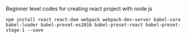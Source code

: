 Beginner level codes for creating react project with node js

```npm install react react-dom webpack webpack-dev-server babel-core babel-loader babel-preset-es2016 babel-preset-react babel-preset-stage-1 --save```
